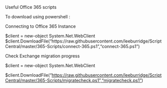 Useful Office 365 scripts

To download using powershell :

Connecting to Office 365 Instance

<p>$client = new-object System.Net.WebClient<br>
$client.DownloadFile(“https://raw.githubusercontent.com/leeburridge/ScriptCentral/master/365-Scripts/connect-365.ps1”,“connect-365.ps1”)<br>
</p>

Check Exchange migration progress

$client = new-object System.Net.WebClient

$client.DownloadFile(“https://raw.githubusercontent.com/leeburridge/ScriptCentral/master/365-Scripts/migratecheck.ps1”,“migratecheck.ps1”)
